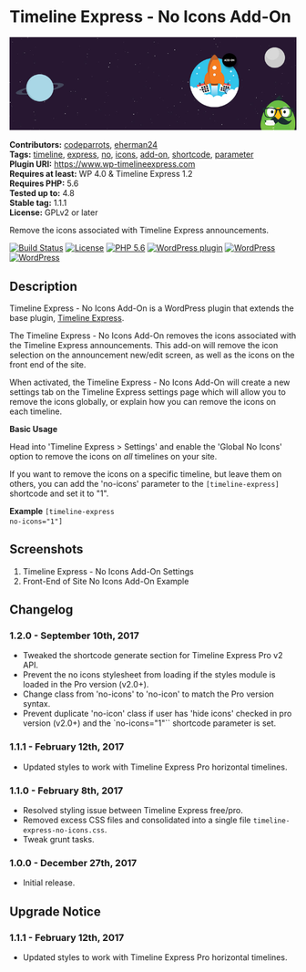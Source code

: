 # Timeline Express - No Icons Add-On #
![Banner Image](wp-org-assets/banner-772x250.jpg)

**Contributors:** [codeparrots](https://profiles.wordpress.org/codeparrots), [eherman24](https://profiles.wordpress.org/eherman24)  
**Tags:** [timeline](https://wordpress.org/themes/tags/timeline/), [express](https://wordpress.org/themes/tags/express/), [no](https://wordpress.org/themes/tags/no/), [icons](https://wordpress.org/themes/tags/icons/), [add-on](https://wordpress.org/themes/tags/add-on/), [shortcode](https://wordpress.org/themes/tags/shortcode/), [parameter](https://wordpress.org/themes/tags/parameter/)  
**Plugin URI:** https://www.wp-timelineexpress.com  
**Requires at least:** WP 4.0 & Timeline Express 1.2  
**Requires PHP:** 5.6  
**Tested up to:** 4.8  
**Stable tag:** 1.1.1  
**License:** GPLv2 or later  

Remove the icons associated with Timeline Express announcements.

[![Build Status](https://travis-ci.org/CodeParrots/timeline-express-no-icons-add-on.svg?branch=master)](https://travis-ci.org/CodeParrots/timeline-express-no-icons-add-on) [![License](https://img.shields.io/badge/license-GPL--2.0-brightgreen.svg)](https://github.com/CodeParrots/timeline-express-no-icons-add-on/blob/master/license.txt) [![PHP 5.6](https://img.shields.io/badge/php-5.6-8892bf.svg)](https://secure.php.net/supported-versions.php) [![WordPress plugin](https://img.shields.io/wordpress/plugin/v/timeline-express-no-icons-add-on.svg)](https://wordpress.org/plugins/timeline-express-no-icons-add-on/) [![WordPress](https://img.shields.io/wordpress/v/timeline-express-no-icons-add-on.svg)](https://img.shields.io/wordpress/v/timeline-express-no-icons-add-on.svg) [![WordPress](https://img.shields.io/wordpress/plugin/dt/timeline-express-no-icons-add-on.svg)](https://wordpress.org/plugins/timeline-express-no-icons-add-on/)  

## Description ##

Timeline Express - No Icons Add-On is a WordPress plugin that extends the base plugin, <a href="https://wordpress.org/plugins/timeline-express/">Timeline Express</a>.

The Timeline Express - No Icons Add-On removes the icons associated with the Timeline Express announcements. This add-on will remove the icon selection on the announcement new/edit screen, as well as the icons on the front end of the site.

When activated, the Timeline Express - No Icons Add-On will create a new settings tab on the Timeline Express settings page which will allow you to remove the icons globally, or explain how you can remove the icons on each timeline.

**Basic Usage**

Head into 'Timeline Express > Settings' and enable the 'Global No Icons' option to remove the icons on *all* timelines on your site.

If you want to remove the icons on a specific timeline, but leave them on others, you can add the 'no-icons' parameter to the <code>[timeline-express]</code> shortcode and set it to "1".

**Example**
<code>[timeline-express no-icons="1"]</code>

## Screenshots ##
1. Timeline Express - No Icons Add-On Settings
2. Front-End of Site No Icons Add-On Example

## Changelog ##

### 1.2.0 - September 10th, 2017 ###
* Tweaked the shortcode generate section for Timeline Express Pro v2 API.
* Prevent the no icons stylesheet from loading if the styles module is loaded in the Pro version (v2.0+).
* Change class from 'no-icons' to 'no-icon' to match the Pro version syntax.
* Prevent duplicate 'no-icon' class if user has 'hide icons' checked in pro version (v2.0+) and the `no-icons="1"`` shortcode parameter is set.

### 1.1.1 - February 12th, 2017 ###
* Updated styles to work with Timeline Express Pro horizontal timelines.

### 1.1.0 - February 8th, 2017 ###
* Resolved styling issue between Timeline Express free/pro.
* Removed excess CSS files and consolidated into a single file `timeline-express-no-icons.css`.
* Tweak grunt tasks.

### 1.0.0 - December 27th, 2017 ###
* Initial release.

## Upgrade Notice ##

### 1.1.1 - February 12th, 2017 ###
* Updated styles to work with Timeline Express Pro horizontal timelines.
